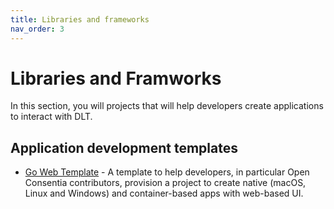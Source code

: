 ```yaml
---
title: Libraries and frameworks
nav_order: 3
---
```


# Libraries and Framworks

In this section, you will projects that will help developers create applications to interact with DLT.

## Application development templates

* [Go Web Template](https://github.com/openconsentia/go-web-template) - A template to help developers, in particular Open Consentia contributors, provision a project to create native (macOS, Linux and Windows) and container-based apps with web-based UI.